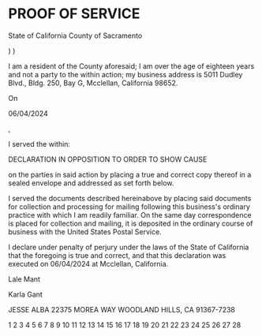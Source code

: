 
# PROOF OF SERVICE

State of California
County of Sacramento

)
)

I am a resident of the County aforesaid; I am over the age of
eighteen years and not a party to the within action; my business
address is 5011 Dudley Blvd., Bldg. 250, Bay G, Mcclellan,
California 98652.

On

06/04/2024

,

I served the within:

DECLARATION IN OPPOSITION TO ORDER TO SHOW CAUSE

on the parties in said action by placing a true and correct copy
thereof in a sealed envelope and addressed as set forth below.

I served the documents described hereinabove by placing said
documents for collection and processing for mailing following this
business's ordinary practice with which I am readily familiar. On
the same day correspondence is placed for collection and mailing,
it is deposited in the ordinary course of business with the United
States Postal Service.

I declare under penalty of perjury under the laws of the State
of California that the foregoing is true and correct, and that this
declaration was executed on
06/04/2024
at Mcclellan,
California.

Lale Mant

Karla Gant

JESSE ALBA
22375 MOREA WAY
WOODLAND HILLS, CA 91367-7238

<!-- PageNumber="1" -->
<!-- PageFooter="PROOF OF SERVICE" -->

1
2
3
4
5
6
7
8
9
10
11
12
13
14
15
16
17
18
19
20
21
22
23
24
25
26
27
28
